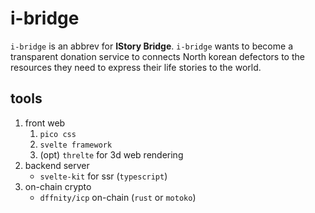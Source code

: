 # i-bridge

`i-bridge` is an abbrev for **IStory Bridge**. `i-bridge` wants to become a transparent donation service to connects North korean defectors to the resources they need to express their life stories to the world.

## tools

1. front web
    1. `pico css`
    2. `svelte framework`
    3. (opt) `threlte` for 3d web rendering
2. backend server
    - `svelte-kit` for ssr (`typescript`)
3. on-chain crypto
    - `dffnity/icp` on-chain (`rust` or `motoko`)




